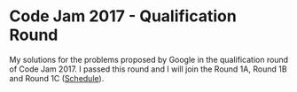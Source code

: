 Code Jam 2017 - Qualification Round
========
My solutions for the problems proposed by Google in the qualification round of Code Jam 2017. 
I passed this round and I will join the Round 1A, Round 1B and Round 1C ([Schedule](https://code.google.com/codejam/schedule)).

